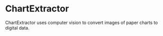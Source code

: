 # ChartExtractor
ChartExtractor uses computer vision to convert images of paper charts to digital data.
